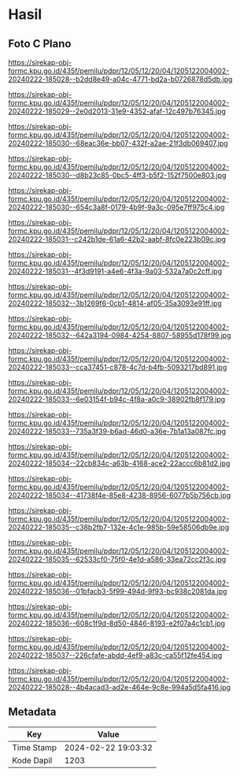 # Hasil

## Foto C Plano

https://sirekap-obj-formc.kpu.go.id/435f/pemilu/pdpr/12/05/12/20/04/1205122004002-20240222-185028--b2dd8e49-a04c-4771-bd2a-b0726878d5db.jpg

https://sirekap-obj-formc.kpu.go.id/435f/pemilu/pdpr/12/05/12/20/04/1205122004002-20240222-185029--2e0d2013-31e9-4352-afaf-12c497b76345.jpg

https://sirekap-obj-formc.kpu.go.id/435f/pemilu/pdpr/12/05/12/20/04/1205122004002-20240222-185030--68eac36e-bb07-432f-a2ae-21f3db069407.jpg

https://sirekap-obj-formc.kpu.go.id/435f/pemilu/pdpr/12/05/12/20/04/1205122004002-20240222-185030--d8b23c85-0bc5-4ff3-b5f2-152f7500e803.jpg

https://sirekap-obj-formc.kpu.go.id/435f/pemilu/pdpr/12/05/12/20/04/1205122004002-20240222-185030--654c3a8f-0179-4b9f-9a3c-095e7ff975c4.jpg

https://sirekap-obj-formc.kpu.go.id/435f/pemilu/pdpr/12/05/12/20/04/1205122004002-20240222-185031--c242b1de-61a6-42b2-aabf-8fc0e223b09c.jpg

https://sirekap-obj-formc.kpu.go.id/435f/pemilu/pdpr/12/05/12/20/04/1205122004002-20240222-185031--4f3d9191-a4e6-4f3a-9a03-532a7a0c2cff.jpg

https://sirekap-obj-formc.kpu.go.id/435f/pemilu/pdpr/12/05/12/20/04/1205122004002-20240222-185032--3b1269f6-0cb1-4814-af05-35a3093e91ff.jpg

https://sirekap-obj-formc.kpu.go.id/435f/pemilu/pdpr/12/05/12/20/04/1205122004002-20240222-185032--642a3194-0984-4254-8807-58955d178f99.jpg

https://sirekap-obj-formc.kpu.go.id/435f/pemilu/pdpr/12/05/12/20/04/1205122004002-20240222-185033--cca37451-c878-4c7d-b4fb-5093217bd891.jpg

https://sirekap-obj-formc.kpu.go.id/435f/pemilu/pdpr/12/05/12/20/04/1205122004002-20240222-185033--6e03154f-b94c-4f8a-a0c9-38902fb8f179.jpg

https://sirekap-obj-formc.kpu.go.id/435f/pemilu/pdpr/12/05/12/20/04/1205122004002-20240222-185033--735a3f39-b6ad-46d0-a36e-7b1a13a087fc.jpg

https://sirekap-obj-formc.kpu.go.id/435f/pemilu/pdpr/12/05/12/20/04/1205122004002-20240222-185034--22cb834c-a63b-4168-ace2-22accc6b81d2.jpg

https://sirekap-obj-formc.kpu.go.id/435f/pemilu/pdpr/12/05/12/20/04/1205122004002-20240222-185034--41738f4e-85e8-4238-8956-6077b5b756cb.jpg

https://sirekap-obj-formc.kpu.go.id/435f/pemilu/pdpr/12/05/12/20/04/1205122004002-20240222-185035--c38b2fb7-132e-4c1e-985b-59e58506db9e.jpg

https://sirekap-obj-formc.kpu.go.id/435f/pemilu/pdpr/12/05/12/20/04/1205122004002-20240222-185035--62533cf0-75f0-4e1d-a586-33ea72cc2f3c.jpg

https://sirekap-obj-formc.kpu.go.id/435f/pemilu/pdpr/12/05/12/20/04/1205122004002-20240222-185036--01bfacb3-5f99-494d-9f93-bc938c2081da.jpg

https://sirekap-obj-formc.kpu.go.id/435f/pemilu/pdpr/12/05/12/20/04/1205122004002-20240222-185036--608c1f9d-8d50-4846-8193-e2f07a4c1cb1.jpg

https://sirekap-obj-formc.kpu.go.id/435f/pemilu/pdpr/12/05/12/20/04/1205122004002-20240222-185037--226cfafe-abdd-4ef9-a83c-ca55f12fe454.jpg

https://sirekap-obj-formc.kpu.go.id/435f/pemilu/pdpr/12/05/12/20/04/1205122004002-20240222-185028--4b4acad3-ad2e-464e-9c8e-994a5d5fa416.jpg


## Metadata

| Key        | Value               |
| ---------- | ------------------- |
| Time Stamp | 2024-02-22 19:03:32 |
| Kode Dapil | 1203                |



